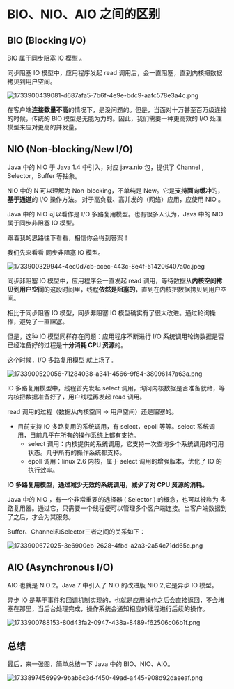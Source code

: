 # BIO、NIO、AIO 之间的区别

## BIO (Blocking I/O)
BIO 属于同步阻塞 IO 模型 。

同步阻塞 IO 模型中，应用程序发起 read 调用后，会一直阻塞，直到内核把数据拷贝到用户空间。

![1733900439081-d687afa5-7b6f-4e9e-bdc9-aafc578e3a4c.png](./img/kYGJ-1yVJyNTEDnL/1733900439081-d687afa5-7b6f-4e9e-bdc9-aafc578e3a4c-691800.png)

在客户端**连接数量不高**的情况下，是没问题的。但是，当面对十万甚至百万级连接的时候，传统的 BIO 模型是无能为力的。因此，我们需要一种更高效的 I/O 处理模型来应对更高的并发量。

## NIO (Non-blocking/New I/O)
Java 中的 NIO 于 Java 1.4 中引入，对应 java.nio 包，提供了 Channel , Selector，Buffer 等抽象。

NIO 中的 N 可以理解为 Non-blocking，不单纯是 New。它是**支持面向缓冲**的，**基于通道**的 I/O 操作方法。 对于高负载、高并发的（网络）应用，应使用 NIO 。

Java 中的 NIO 可以看作是 I/O 多路复用模型。也有很多人认为，Java 中的 NIO 属于同步非阻塞 IO 模型。

跟着我的思路往下看看，相信你会得到答案！

我们先来看看 同步非阻塞 IO 模型。

![1733900329944-4ec0d7cb-ccec-443c-8e4f-514206407a0c.jpeg](./img/kYGJ-1yVJyNTEDnL/1733900329944-4ec0d7cb-ccec-443c-8e4f-514206407a0c-110144.jpeg)

同步非阻塞 IO 模型中，应用程序会一直发起 read 调用，等待数据从**内核空间拷贝到用户空间**的这段时间里，线程**依然是阻塞的**，直到在内核把数据拷贝到用户空间。

相比于同步阻塞 IO 模型，同步非阻塞 IO 模型确实有了很大改进。通过轮询操作，避免了一直阻塞。

但是，这种 IO 模型同样存在问题：应用程序不断进行 I/O 系统调用轮询数据是否已经准备好的过程是**十分消耗 CPU 资源**的。

这个时候，I/O 多路复用模型 就上场了。

![1733900520056-71284038-a341-4566-9f84-38096147a63a.png](./img/kYGJ-1yVJyNTEDnL/1733900520056-71284038-a341-4566-9f84-38096147a63a-282226.png)

IO 多路复用模型中，线程首先发起 select 调用，询问内核数据是否准备就绪，等内核把数据准备好了，用户线程再发起 read 调用。

read 调用的过程（数据从内核空间 -> 用户空间）还是阻塞的。

+ 目前支持 IO 多路复用的系统调用，有 select，epoll 等等。select 系统调用，目前几乎在所有的操作系统上都有支持。
    - select 调用：内核提供的系统调用，它支持一次查询多个系统调用的可用状态。几乎所有的操作系统都支持。
    - epoll 调用：linux 2.6 内核，属于 select 调用的增强版本，优化了 IO 的执行效率。

**IO** **多路复用模型，通过减少无效的系统调用，减少了对 CPU 资源的消耗。**

Java 中的 NIO ，有一个非常重要的选择器 ( Selector ) 的概念，也可以被称为 多路复用器。通过它，只需要一个线程便可以管理多个客户端连接。当客户端数据到了之后，才会为其服务。

Buffer、Channel和Selector三者之间的关系如下：

![1733900672025-3e6900eb-2628-4fbd-a2a3-2a54c71dd65c.png](./img/kYGJ-1yVJyNTEDnL/1733900672025-3e6900eb-2628-4fbd-a2a3-2a54c71dd65c-097863.png)

## AIO (Asynchronous I/O)
AIO 也就是 NIO 2。Java 7 中引入了 NIO 的改进版 NIO 2,它是异步 IO 模型。

异步 IO 是基于事件和回调机制实现的，也就是应用操作之后会直接返回，不会堵塞在那里，当后台处理完成，操作系统会通知相应的线程进行后续的操作。

![1733900788153-80d43fa2-0947-438a-8489-f62506c06b1f.png](./img/kYGJ-1yVJyNTEDnL/1733900788153-80d43fa2-0947-438a-8489-f62506c06b1f-851438.png)

## 总结
最后，来一张图，简单总结一下 Java 中的 BIO、NIO、AIO。

![1733897456999-9bab6c3d-f450-49ad-a445-908d92daeeaf.png](./img/kYGJ-1yVJyNTEDnL/1733897456999-9bab6c3d-f450-49ad-a445-908d92daeeaf-010885.png)

